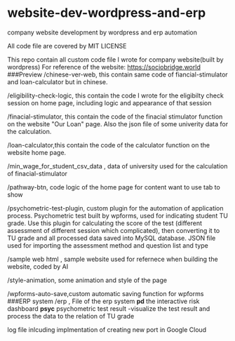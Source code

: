 # website-dev-wordpress-and-erp
company website development by wordpress and erp automation

All code file are covered by MIT LICENSE

This repo contain all custom code file I wrote for company website(built by wordpress)
For reference of the website: https://sociobridge.world
###Preview
/chinese-ver-web, this contain same code of fiancial-stimulator and loan-calculator but in chinese.

/eligibility-check-logic, this contain the code I wrote for the eligibilty check session on home page, including logic and appearance of that session

/finacial-stimulator, this contain the code of the finacial stimulator function on the website "Our Loan" page. Also the json file of some univerity data for the calculation.

/loan-calculator,this contain the code of the calculator function on the website home page.

/min_wage_for_student_csv_data , data of university used for the calculation of finacial-stimulator

/pathway-btn, code logic of the home page for content want to use tab to show

/psychometric-test-plugin, custom plugin for the automation of application process. Psychometric test built by wpforms, used for indicating student TU grade. Use this plugin for calculating the score of the test (different assessment of different session which complicated), then converting it to TU grade and all processed data saved into MySQL database. JSON file used for importing the assessment method and question list and type

/sample web html , sample website used for refernece when building the website, coded by AI

/style-animation, some animation and style of the page

/wpforms-auto-save,custom automatic saving function for wpforms
###ERP system
/erp , File of the erp system
**pd** the interactive risk dashboard
**psyc** psychometric test result -visualize the test result and process the data to the relation of TU grade

log file inlcuding implmentation of creating new port in Google Cloud
